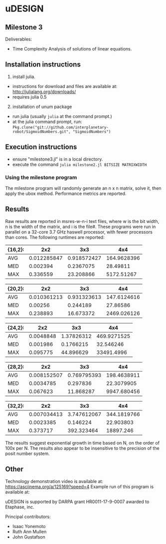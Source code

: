 # uDESIGN

## Milestone 3

Deliverables:  
*  Time Complexity Analysis of solutions of linear equations.

## Installation instructions

1. install julia.
  * instructions for download and files are available at: http://julialang.org/downloads/
  * requires julia 0.5
2. installation of unum package
  * run julia (usually `julia` at the command prompt.)
  * at the julia command prompt, run: `Pkg.clone("git://github.com/interplanetary-robot/SigmoidNumbers.git", "SigmoidNumbers")`

## Execution instructions

* ensure "milestone3.jl" is in a local directory.
* execute the command `julia milestone2.jl BITSIZE MATRIXWIDTH`

### Using the milestone program

The milestone program will randomly generate an n x n matrix, solve it, then apply
the ubox method.  Performance metrics are reported.

## Results

Raw results are reported in msres-w-n-i text files, where w is the bit width,
n is the width of the matrix, and i is the file#.  These programs were run
in parallel on a 32-core 3.7 GHz haswell processor, with fewer processors than
cores.  The following runtimes are reported:

|{16,2}:  | 2x2          | 3x3          | 4x4         |
|---------|--------------|--------------|-------------|
|AVG      | 0.012285847  | 0.918572427  | 164.9628396 |
|MED      | 0.002394     | 0.2367075    | 28.49811    |
|MAX      | 0.336559     | 23.208866    | 5172.51267  |

|{20,2}:  | 2x2          | 3x3          | 4x4         |
|---------|--------------|--------------|-------------|
|AVG      | 0.010361213  | 0.931323613  | 147.6124616 |
|MED      | 0.00256      | 0.244189     | 27.86586    |
|MAX      | 0.238893     | 16.673372    | 2469.026126 |

|{24,2}:  | 2x2          | 3x3          | 4x4         |
|---------|--------------|--------------|-------------|
|AVG      | 0.0048848    | 1.37826312   | 469.9271525 |
|MED      | 0.001986     | 0.1766215    | 32.546246   |
|MAX      | 0.095775     | 44.896629    | 33491.4996  |

|{28,2}:  | 2x2          | 3x3          | 4x4         |
|---------|--------------|--------------|-------------|
|AVG      | 0.008152507  | 0.769795393  | 198.4638911 |
|MED      | 0.0034785    | 0.297836     | 22.3079905  |
|MAX      | 0.067623     | 11.868287    | 9947.680456 |

|{32,2}:  | 2x2          | 3x3          | 4x4         |
|---------|--------------|--------------|-------------|
|AVG      | 0.007034413	 | 3.747612067  | 344.1819766 | 	   	 	 	 	 	 	 	   	   
|MED 	    | 0.0023385    | 0.146224     | 22.903803 	|  	     	  	 	     		 	  
|MAX 	    | 0.373717     | 392.323464   | 18897.246 	|  	   		  	 	   		   	  

The results suggest exponential growth in time based on N, on the order of 100x
per N.  The results also appear to be insensitive to the precision of the posit
number system.

## Other
Technology demonstration video is available at: https://asciinema.org/a/125169?speed=4
Example run of this program is available at:

uDESIGN is supported by
DARPA grant HR0011-17-9-0007 awarded to Etaphase, inc.

Principal contributors:

* Isaac Yonemoto
* Ruth Ann Mullen
* John Gustafson
